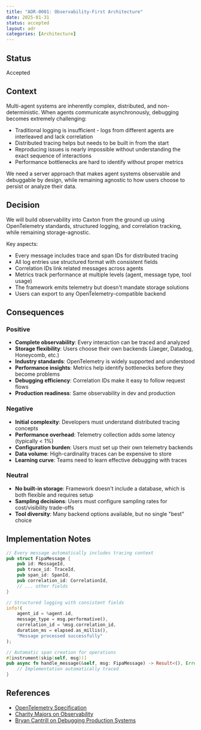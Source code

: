 ```yaml
---
title: "ADR-0001: Observability-First Architecture"
date: 2025-01-31
status: accepted
layout: adr
categories: [Architecture]
---
```


## Status

Accepted

## Context

Multi-agent systems are inherently complex, distributed, and non-deterministic.
When agents communicate asynchronously, debugging becomes extremely challenging:

- Traditional logging is insufficient - logs from different agents are
  interleaved and lack correlation
- Distributed tracing helps but needs to be built in from the start
- Reproducing issues is nearly impossible without understanding the exact
  sequence of interactions
- Performance bottlenecks are hard to identify without proper metrics

We need a server approach that makes agent systems observable and debuggable by
design, while remaining agnostic to how users choose to persist or analyze their
data.

## Decision

We will build observability into Caxton from the ground up using OpenTelemetry
standards, structured logging, and correlation tracking, while remaining
storage-agnostic.

Key aspects:

- Every message includes trace and span IDs for distributed tracing
- All log entries use structured format with consistent fields
- Correlation IDs link related messages across agents
- Metrics track performance at multiple levels (agent, message type, tool usage)
- The framework emits telemetry but doesn't mandate storage solutions
- Users can export to any OpenTelemetry-compatible backend

## Consequences

### Positive

- **Complete observability**: Every interaction can be traced and analyzed
- **Storage flexibility**: Users choose their own backends (Jaeger, Datadog,
  Honeycomb, etc.)
- **Industry standards**: OpenTelemetry is widely supported and understood
- **Performance insights**: Metrics help identify bottlenecks before they become
  problems
- **Debugging efficiency**: Correlation IDs make it easy to follow request flows
- **Production readiness**: Same observability in dev and production

### Negative

- **Initial complexity**: Developers must understand distributed tracing
  concepts
- **Performance overhead**: Telemetry collection adds some latency (typically \<
  1%)
- **Configuration burden**: Users must set up their own telemetry backends
- **Data volume**: High-cardinality traces can be expensive to store
- **Learning curve**: Teams need to learn effective debugging with traces

### Neutral

- **No built-in storage**: Framework doesn't include a database, which is both
  flexible and requires setup
- **Sampling decisions**: Users must configure sampling rates for
  cost/visibility trade-offs
- **Tool diversity**: Many backend options available, but no single "best"
  choice

## Implementation Notes

```rust
// Every message automatically includes tracing context
pub struct FipaMessage {
    pub id: MessageId,
    pub trace_id: TraceId,
    pub span_id: SpanId,
    pub correlation_id: CorrelationId,
    // ... other fields
}

// Structured logging with consistent fields
info!(
    agent_id = %agent.id,
    message_type = msg.performative(),
    correlation_id = %msg.correlation_id,
    duration_ms = elapsed.as_millis(),
    "Message processed successfully"
);

// Automatic span creation for operations
#[instrument(skip(self, msg))]
pub async fn handle_message(&self, msg: FipaMessage) -> Result<(), Error> {
    // Implementation automatically traced
}
```

## References

- [OpenTelemetry Specification](https://opentelemetry.io/docs/reference/specification/)
- [Charity Majors on Observability](https://www.honeycomb.io/blog/observability-a-manifesto)
- [Bryan Cantrill on Debugging Production Systems](https://www.youtube.com/watch?v=AdMqCUhvRz8)
